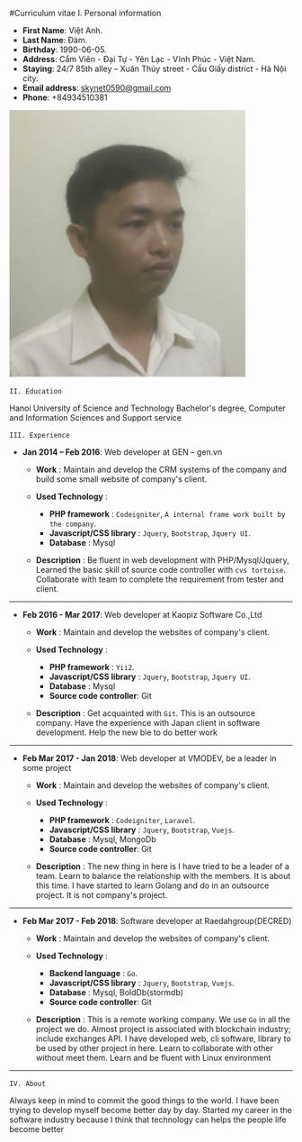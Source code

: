 #Curriculum vitae
    I. Personal information
- **First Name**: Việt Anh.
- **Last Name**: Đàm.
- **Birthday**: 1990-06-05.
- **Address**: Cẩm Viên - Đại Tự - Yên Lạc - Vĩnh Phúc - Việt Nam.
- **Staying**: 24/7 85th alley – Xuân Thủy street - Cầu Giấy district - Hà Nội city.	
- **Email address**: skynet0590@gmail.com
- **Phone**: +84934510381

![Avatar](https://github.com/skynet0590/me/blob/master/images/Avatar.png)

    II. Education
    
Hanoi University of Science and Technology
Bachelor's degree, Computer and Information Sciences and Support service

    III. Experience
- **Jan 2014 – Feb 2016**: Web developer at GEN – gen.vn

  - **Work** : Maintain and develop the CRM systems of the company 
and build some small website of company's client.

  - **Used Technology** : 
    - **PHP framework** : `Codeigniter`, `A internal frame work built by the company`.
    - **Javascript/CSS library** : `Jquery`, `Bootstrap`, `Jquery UI`.
    - **Database** : Mysql
  - **Description** : Be fluent in web development with PHP/Mysql/Jquery, 
  Learned the basic skill of source code controller with `cvs tortoise`. 
  Collaborate with team to complete the requirement from tester and client.
---
- **Feb 2016 - Mar 2017**: Web developer at Kaopiz Software Co.,Ltd

  - **Work** : Maintain and develop the websites of company's client.

  - **Used Technology** : 
    - **PHP framework** : `Yii2`.
    - **Javascript/CSS library** : `Jquery`, `Bootstrap`, `Jquery UI`.
    - **Database** : Mysql
    - **Source code controller**: Git
  - **Description** : Get acquainted with `Git`. This is an outsource company.
  Have the experience with Japan client in software development. 
  Help the new bie to do better work
---
 - **Feb Mar 2017 - Jan 2018**: Web developer at VMODEV, be a leader in some project
 
   - **Work** : Maintain and develop the websites of company's client.
 
   - **Used Technology** : 
     - **PHP framework** : `Codeigniter`, `Laravel`.
     - **Javascript/CSS library** : `Jquery`, `Bootstrap`, `Vuejs`.
     - **Database** : Mysql, MongoDb
     - **Source code controller**: Git
   - **Description** : The new thing in here is I have tried to be a leader of a team.
   Learn to balance the relationship with the members.
   It is about this time. I have started to learn Golang and do in an outsource project.
   It is not company's project.
---
 - **Feb Mar 2017 - Feb 2018**: Software developer at Raedahgroup(DECRED)
 
   - **Work** : Maintain and develop the websites of company's client.
 
   - **Used Technology** : 
     - **Backend language** : `Go`.
     - **Javascript/CSS library** : `Jquery`, `Bootstrap`, `Vuejs`.
     - **Database** : Mysql, BoldDb(stormdb)
     - **Source code controller**: Git
   - **Description** : This is a remote working company. We use `Go` in all the project we do.
   Almost project is associated with blockchain industry; include exchanges API. 
   I have developed web, cli software, library to be used by other project in here.
   Learn to collaborate with other without meet them.
   Learn and be fluent with Linux environment
---
    IV. About
Always keep in mind to commit the good things to the world. 
I have been trying to develop myself become better day by day. 
Started my career in the software industry because I think that technology can helps the people life become better 
